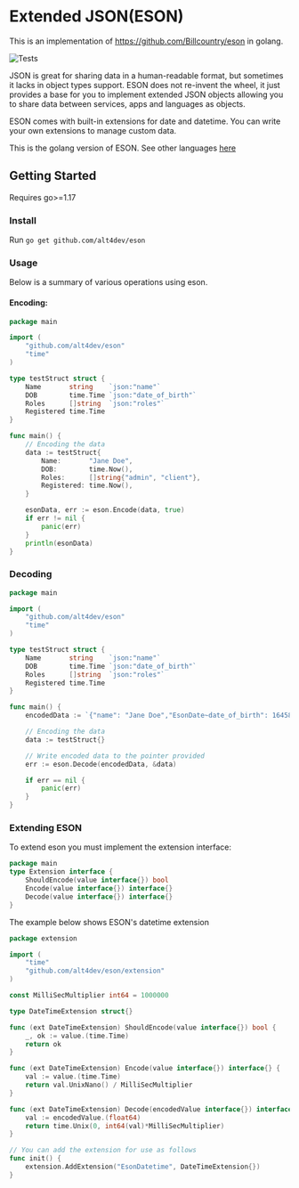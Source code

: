 # Extended JSON(ESON)

This is an implementation of https://github.com/Billcountry/eson in golang.

![Tests](https://github.com/alt4dev/eson/workflows/Tests/badge.svg?branch=master)

JSON is great for sharing data in a human-readable format, but sometimes it lacks in object types support.
ESON does not re-invent the wheel, it just provides a base for you to implement extended JSON objects allowing you to
share data between services, apps and languages as objects.

ESON comes with built-in extensions for date and datetime. You can write your own extensions to manage
custom data.

This is the golang version of ESON. See other languages [here](https://github.com/Billcountry/eson#languages)

## Getting Started
Requires go>=1.17

### Install
Run `go get github.com/alt4dev/eson`

### Usage
Below is a summary of various operations using eson.

#### Encoding:

```go
package main

import (
	"github.com/alt4dev/eson"
	"time"
)

type testStruct struct {
	Name       string    `json:"name"`
	DOB        time.Time `json:"date_of_birth"`
	Roles      []string  `json:"roles"`
	Registered time.Time
}

func main() {
	// Encoding the data
	data := testStruct{
		Name:       "Jane Doe",
		DOB:        time.Now(),
		Roles:      []string{"admin", "client"},
		Registered: time.Now(),
	}

	esonData, err := eson.Encode(data, true)
	if err != nil {
		panic(err)
	}
	println(esonData)
}

```

### Decoding

```go
package main

import (
	"github.com/alt4dev/eson"
	"time"
)

type testStruct struct {
	Name       string    `json:"name"`
	DOB        time.Time `json:"date_of_birth"`
	Roles      []string  `json:"roles"`
	Registered time.Time
}

func main() {
	encodedData := `{"name": "Jane Doe","EsonDate~date_of_birth": 1645804498561,"EsonDatetime~Registered": 1645804498561,"roles": ["admin", "client"]}`

	// Encoding the data
	data := testStruct{}

	// Write encoded data to the pointer provided
	err := eson.Decode(encodedData, &data)

	if err == nil {
		panic(err)
	}
}
```

### Extending ESON
To extend eson you must implement the extension interface:
```go
package main
type Extension interface {
	ShouldEncode(value interface{}) bool
	Encode(value interface{}) interface{}
	Decode(value interface{}) interface{}
}
```

The example below shows ESON's datetime extension
```go
package extension

import (
	"time"
	"github.com/alt4dev/eson/extension"
)

const MilliSecMultiplier int64 = 1000000

type DateTimeExtension struct{}

func (ext DateTimeExtension) ShouldEncode(value interface{}) bool {
	_, ok := value.(time.Time)
	return ok
}

func (ext DateTimeExtension) Encode(value interface{}) interface{} {
	val := value.(time.Time)
	return val.UnixNano() / MilliSecMultiplier
}

func (ext DateTimeExtension) Decode(encodedValue interface{}) interface{} {
	val := encodedValue.(float64)
	return time.Unix(0, int64(val)*MilliSecMultiplier)
}

// You can add the extension for use as follows
func init() {
    extension.AddExtension("EsonDatetime", DateTimeExtension{})
}
```


